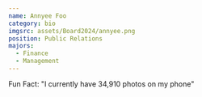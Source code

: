```yaml
---
name: Annyee Foo
category: bio
imgsrc: assets/Board2024/annyee.png
position: Public Relations
majors:
  - Finance
  - Management
---
```

Fun Fact: "I currently have 34,910 photos on my phone"
